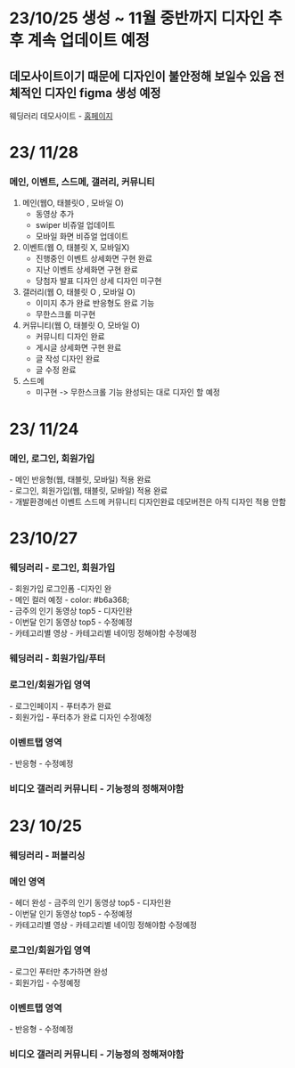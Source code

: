 # 23/10/25 생성 ~ 11월 중반까지 디자인 추후 계속 업데이트 예정

## 데모사이트이기 때문에 디자인이 불안정해 보일수 있음 전체적인 디자인 figma 생성 예정

웨딩러리 데모사이트 - <a  target="_blank" href="https://bp4sp4.github.io/WeddingVideoPage" >홈페이지</a> <br>

# 23/ 11/28

<h3>메인, 이벤트, 스드메, 갤러리, 커뮤니티</h3>

1. 메인(웹O, 태블릿O , 모바일 O)
   - 동영상 추가
   - swiper 비쥬얼 업데이트
   - 모바일 화면 비쥬얼 업데이트
2. 이벤트(웹 O, 태블릿 X, 모바일X)
   - 진행중인 이벤트 상세화면 구현 완료
   - 지난 이벤트 상세화면 구현 완료
   - 당첨자 발표 디자인 상세 디자인 미구현
3. 갤러리(웹 O, 태블릿 O , 모바일 O)
   - 이미지 추가 완료 반응형도 완료 기능
   - 무한스크롤 미구현
4. 커뮤니티(웹 O, 태블릿 O, 모바일 O)
   - 커뮤니티 디자인 완료
   - 게시글 상세화면 구현 완료
   - 글 작성 디자인 완료
   - 글 수정 완료
5. 스드메
   - 미구현 -> 무한스크롤 기능 완성되는 대로 디자인 할 예정

# 23/ 11/24

<h3>메인, 로그인, 회원가입</h3>
- 메인 반응형(웹, 태블릿, 모바일) 적용 완료 <br>
- 로그인, 회원가입(웹, 태블릿, 모바일) 적용 완료 <br>
- 개발환경에선 이벤트 스드메 커뮤니티 디자인완료 데모버전은 아직 디자인 적용 안함

# 23/10/27

<h3>웨딩러리 - 로그인, 회원가입 </h3>
- 회원가입 로그인폼 -디자인 완 <br>
- 메인 컬러 예정 - color: #b6a368;<br>
- 금주의 인기 동영상 top5 - 디자인완 <br>
- 이번달 인기 동영상 top5 - 수정예정 <br>
- 카테고리별 영상 - 카테고리별 네이밍 정해야함 수정예정<br>

<h3>웨딩러리 - 회원가입/푸터 </h3>

<h3>로그인/회원가입 영역</h3>
- 로그인페이지 - 푸터추가 완료 <br>
- 회원가입 - 푸터추가 완료 디자인 수정예정 <br>

<h3>이벤트탭 영역</h3>
- 반응형 - 수정예정

<h3>비디오 갤러리 커뮤니티 - 기능정의 정해져야함</h3>

# 23/ 10/25

<h3>웨딩러리 - 퍼블리싱 </h3>

<h3>메인 영역</h3>
- 헤더 완성
- 금주의 인기 동영상 top5 - 디자인완 <br>
- 이번달 인기 동영상 top5 - 수정예정 <br>
- 카테고리별 영상 - 카테고리별 네이밍 정해야함 수정예정<br>

<h3>로그인/회원가입 영역</h3>
- 로그인 푸터만 추가하면 완성 <br>
- 회원가입 - 수정예정 <br>

<h3>이벤트탭 영역</h3>
- 반응형 - 수정예정

<h3>비디오 갤러리 커뮤니티 - 기능정의 정해져야함</h3>
